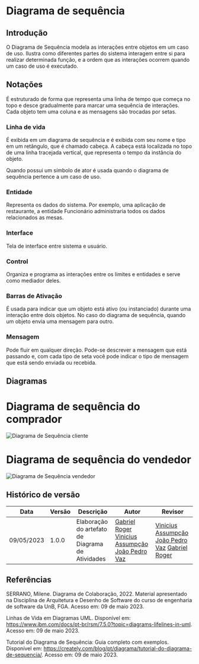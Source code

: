 # Diagrama de sequência

## Introdução

O Diagrama de Sequência modela as interações entre objetos em um caso de uso. Ilustra como diferentes partes do sistema interagem entre si para realizar determinada função, e a ordem que as interações ocorrem quando um caso de uso é executado.

## Notações

É estruturado de forma que representa uma linha de tempo que começa no topo e desce gradualmente para marcar uma sequência de interações. Cada objeto tem uma coluna e as mensagens são trocadas por setas.

### Linha de vida

É exibida em um diagrama de sequência e é exibida com seu nome e tipo em um retângulo, que é chamado cabeça. A cabeça está localizada no topo de uma linha tracejada vertical, que representa o tempo da instância do objeto.

Quando possui um símbolo de ator é usada quando o diagrama de sequência pertence a um caso de uso.

### Entidade

Representa os dados do sistema. Por exemplo, uma aplicação de restaurante, a entidade Funcionário administraria todos os dados relacionados as mesas.

### Interface

Tela de interface entre sistema e usuário.

### Control

Organiza e programa as interações entre os limites e entidades e serve como mediador deles.

### Barras de Ativação

É usada para indicar que um objeto está ativo (ou instanciado) durante uma interação entre dois objetos. No caso do diagrama de sequência, quando um objeto envia uma mensagem para outro.

### Mensagem

Pode fluir em qualquer direção. Pode-se descrever a mensagem que está passando e, com cada tipo de seta você pode indicar o tipo de mensagem que está sendo enviada ou recebida.

## Diagramas

# Diagrama de sequência do comprador

![Diagrama de Sequência cliente]()

# Diagrama de sequência do vendedor

![Diagrama de Sequência vendedor]()


## Histórico de versão

Data | Versão |Descrição |Autor | Revisor
-----|--------|----------|------|--------
09/05/2023| 1.0.0| Elaboração do artefato de Diagrama de Atividades | [Gabriel Roger](https://github.com/)  [Vinicius Assumpção](https://github.com/viniman27) [João Pedro Vaz](https://github.com/) | [Vinicius Assumpção](https://github.com/viniman27) [João Pedro Vaz](https://github.com/) [Gabriel Roger](https://github.com/)


## Referências
SERRANO, Milene. Diagrama de Colaboração, 2022. Material apresentado na Disciplina de Arquitetura e Desenho de Software do curso de engenharia de software da UnB, FGA. Acesso em: 09 de maio 2023.

Linhas de Vida em Diagramas UML. Disponível em: https://www.ibm.com/docs/pt-br/rsm/7.5.0?topic=diagrams-lifelines-in-uml. Acesso em: 09 de maio 2023.

Tutorial do Diagrama de Sequência: Guia completo com exemplos. Disponível em: https://creately.com/blog/pt/diagrama/tutorial-do-diagrama-de-sequencia/. Acesso em: 09 de maio 2023.
